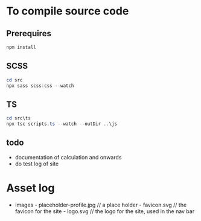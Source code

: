 # To compile source code
## Prerequires
```powershell
npm install
```

## SCSS
```powershell
cd src
npx sass scss:css --watch
```

## TS
```powershell
cd src\ts
npx tsc scripts.ts --watch --outDir ..\js
```

## todo
* documentation of calculation and onwards
* do test log of site

# Asset log
* images
        - placeholder-profile.jpg // a place holder
        - favicon.svg // the favicon for the site
        - logo.svg // the logo for the site, used in the nav bar